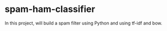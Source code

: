 # spam-ham-classifier
In this project, will build a spam filter using Python and using tf-idf and bow.
